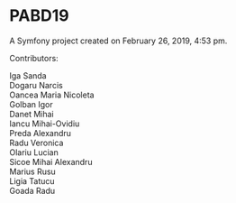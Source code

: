 PABD19
======

A Symfony project created on February 26, 2019, 4:53 pm.

Contributors:

Iga Sanda  
Dogaru Narcis  
Oancea Maria Nicoleta  
Golban Igor  
Danet Mihai  
Iancu Mihai-Ovidiu  
Preda Alexandru  
Radu Veronica  
Olariu Lucian  
Sicoe Mihai Alexandru  
Marius Rusu  
Ligia Tatucu  
Goada Radu  

